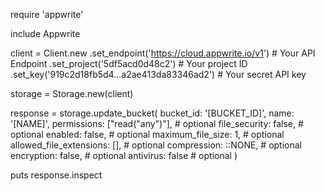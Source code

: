 require 'appwrite'

include Appwrite

client = Client.new
    .set_endpoint('https://cloud.appwrite.io/v1') # Your API Endpoint
    .set_project('5df5acd0d48c2') # Your project ID
    .set_key('919c2d18fb5d4...a2ae413da83346ad2') # Your secret API key

storage = Storage.new(client)

response = storage.update_bucket(
    bucket_id: '[BUCKET_ID]',
    name: '[NAME]',
    permissions: ["read("any")"], # optional
    file_security: false, # optional
    enabled: false, # optional
    maximum_file_size: 1, # optional
    allowed_file_extensions: [], # optional
    compression: ::NONE, # optional
    encryption: false, # optional
    antivirus: false # optional
)

puts response.inspect
